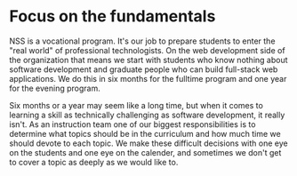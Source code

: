 # Focus on the fundamentals


NSS is a vocational program. It's our job to prepare students to enter the "real world" of professional technologists. On the web development side of the organization that means we start with students who know nothing about software development and graduate people who can build full-stack web applications. We do this in six months for the fulltime program and one year for the evening program.

Six months or a year may seem like a long time, but when it comes to learning a skill as technically challenging as software development, it really isn't. As an instruction team one of our biggest responsibilities is to determine what topics should be in the curriculum and how much time we should devote to each topic. We make these difficult decisions with one eye on the students and one eye on the calender, and sometimes we don't get to cover a topic as deeply as we would like to.





